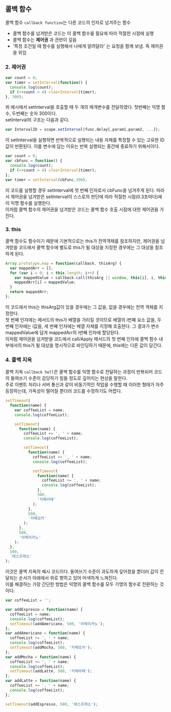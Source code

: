 ## 콜백 함수
콜백 함수 `callback function`는 다른 코드의 인자로 넘겨주는 함수
* 콜백 함수를 넘겨받은 코드는 이 콜백 함수를 필요에 따라 적절한 시점에 실행
* 콜백 함수는 **제어권** 과 관련이 깊음
* '특정 조건일 때 함수를 실행해서 나에게 알려달라' 는 요청을 함께 보냄. 즉 제어권을 위임

### 2. 제어권
```js
var count = 0;
var timer = setInterval(function() {
  console.log(count);
  if (++count > 4) clearInterval(timer);
}, 300);
```
위 예시에서 setInterval을 호출할 때 두 개의 매개변수를 전달하였다. 첫번째는 익명 함수, 두번째는 숫자 300이다.    
setInterval의 구조는 다음과 같다.  
```js
var IntervalID = scope.setInterval(func,delay[,param1,param2, ...]);
```
이 setInterval을 실행하면 반복적으로 실행되는 내용 자체를 특정할 수 있는 고유한 ID값이 반환된다. 이를 변수에 담는 이유는 반복 실행되는 중간에 종료하기 위해서이다.  

```js
var count = 0;
var cbFunc = function() {
  console.log(count);
  if (++count > 4) clearInterval(timer);
};
var timer = setInterval(cbFunc,300);
```
이 코드를 실행할 경우 setInterval에 첫 번째 인자로서 cbFunc을 넘겨주게 된다. 
따라서 제어권을 넘겨받은 setInterval이 스스로의 판단에 따라 적절한 시점(0.3초마다)에 이 익명 함수를 실행한다.  
이처럼 콜백 함수의 제어권을 넘겨받은 코드는 콜백 함수 호출 시점에 대한 제어권을 가진다.

### 3. this

콜백 함수도 함수이기 때문에 기본적으로는 this가 전역객체를 참조하지만, 제어권을 넘겨받을 코드에서 콜백 함수에 별도로 this가 될 대상을 지정한 경우에는 그 대상을 참조하게 된다.  
```js
Array.prototype.map = function(callback, thisArg) {
  var mappedArr = [];
  for (var i = 0; i < this.length; i++) {
    var mappedValue = callback.call(thisArg || window, this[i], i, this);
    mappedArr[i] = mappedValue;
  }
  return mappedArr;
};
```
이 코드에서 this는 thisArg값이 있을 경우에는 그 값을, 없을 경우에는 전역 객체를 지정한다.  
첫 번째 인자에는 메서드의 this가 배열을 가리킬 것이므로 배열의 i번째 요소 값을, 두 번째 인자에는 i값을, 세 번째 인자에는 배열 자체를 지정해 호출한다.
그 결과가 변수 mappedValue에 담겨 mappedArr의 i번째 인자에 할당된다.  
이처럼 제어권을 넘겨받을 코드에서 call/Apply 메서드의 첫 번째 인자에 콜백 함수 내부에서의 this가 될 대상을 명시적으로 바인딩하기 때문에, this에는 다른 값이 담긴다.  

### 4. 콜백 지옥

콜백 지옥 `callback hell`은 콜백 함수를 익명 함수로 전달하는 과정이 반복되어 코드의 들여쓰기 수준이 감당하기 힘들 정도로 깊어지는 현상을 말한다.  
주로 이벤트 처리나 서버 통신과 같이 비동기적인 작업을 수행할 때 이러한 형태가 자주 등장하는데, 가독성이 떨어질 뿐더러 코드를 수정하기도 어렵다.  
```js
setTimeout(
  function(name) {
    var coffeeList = name;
    console.log(coffeeList);

    setTimeout(
      function(name) {
        coffeeList += ', ' + name;
        console.log(coffeeList);

        setTimeout(
          function(name) {
            coffeeList += ', ' + name;
            console.log(coffeeList);

            setTimeout(
              function(name) {
                coffeeList += ', ' + name;
                console.log(coffeeList);
              },
              500,
              '카페라떼'
            );
          },
          500,
          '카페모카'
        );
      },
      500,
      '아메리카노'
    );
  },
  500,
  '에스프레소'
);
```
이것은 콜백 지옥의 예시 코드이다. 들여쓰기 수준이 과도하게 깊어졌을 뿐더러 값이 전달되는 순서가 아래에서 위로 향하고 있어 어색하게 느껴진다.  
이를 해결하는 가장 간단한 방법은 익명의 콜백 함수를 모두 기명의 함수로 전환하는 것이다.
```js
var coffeeList = '';

var addEspresso = function(name) {
  coffeeList = name;
  console.log(coffeeList);
  setTimeout(addAmericano, 500, '아메리카노');
};
var addAmericano = function(name) {
  coffeeList += ', ' + name;
  console.log(coffeeList);
  setTimeout(addMocha, 500, '카페모카');
};
var addMocha = function(name) {
  coffeeList += ', ' + name;
  console.log(coffeeList);
  setTimeout(addLatte, 500, '카페라떼');
};
var addLatte = function(name) {
  coffeeList += ', ' + name;
  console.log(coffeeList);
};

setTimeout(addEspresso, 500, '에스프레소');
```
